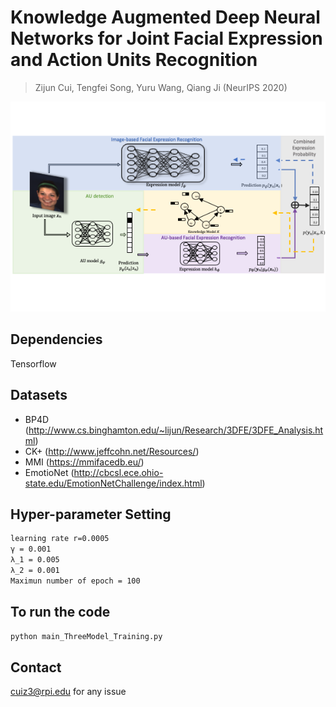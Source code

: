 # Knowledge Augmented Deep Neural Networks for Joint Facial Expression and Action Units Recognition
> Zijun Cui, Tengfei Song, Yuru Wang, Qiang Ji (NeurIPS 2020)

![](Overview.png)

## Dependencies

Tensorflow


## Datasets
* BP4D (<http://www.cs.binghamton.edu/~lijun/Research/3DFE/3DFE_Analysis.html>)
* CK+ (http://www.jeffcohn.net/Resources/)
* MMI (https://mmifacedb.eu/)
* EmotioNet (http://cbcsl.ece.ohio-state.edu/EmotionNetChallenge/index.html)

## Hyper-parameter Setting
```sh
learning rate r=0.0005
γ = 0.001
λ_1 = 0.005
λ_2 = 0.001
Maximun number of epoch = 100
```

## To run the code
```sh
python main_ThreeModel_Training.py
```

## Contact
cuiz3@rpi.edu for any issue


